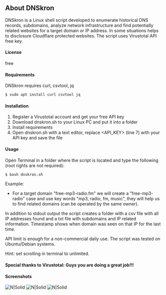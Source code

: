 ## About DNSkron

DNSkron is a Linux shell script developed to enumerate historical DNS records, subdomains, analyze network infrastructure and find potentially related websites for a target domain or IP address. In some situations helps to disclosure Cloudflare protected websites. The script uses Virustotal API free key.

#### License

free

#### Requirements

DNSkron requires curl, csvtool, jq

```sh
$ sudo apt install curl csvtool jq
```
#### Installation

1. Register a Virustotal account and get your free API key
2. Download dnskron.sh to your Linux PC and put it into a folder
3. Install requirements
4. Open dnskron.sh with a text editor, replace <API_KEY> (line 7) with your API key and save the file

#### Usage

Open Terminal in a folder where the script is located and type the following (root rights are not required):
```sh
$ bash dnskron.sh
```
Example:

- For a target domain "free-mp3-radio.fm" we will create a "free-mp3-radio" case and use key words "mp3, radio, fm, music", they will help us to find related domains (can be operated by the same owner). 

In addition to stdout output the script creates a folder with a csv file with all IP addresses found and a txt file with subdomains and IP related information. Timestamp shows when domain was seen on that IP for the last time.

API limit is enough for a non-commercial daily use. The script was tested on Ubuntu/Debian systems.

Hint: set scrolling in terminal to unlimited.

#### Special thanks to Virustotal: Guys you are doing a great job!!!

#### Screenshots

![N|Solid](https://github.com/samb00ka/DNSkron/blob/main/Screenshot-1.png)
![N|Solid](https://github.com/samb00ka/DNSkron/blob/main/Screenshot-2.png)
![N|Solid](https://github.com/samb00ka/DNSkron/blob/main/Screenshot-3.png)

